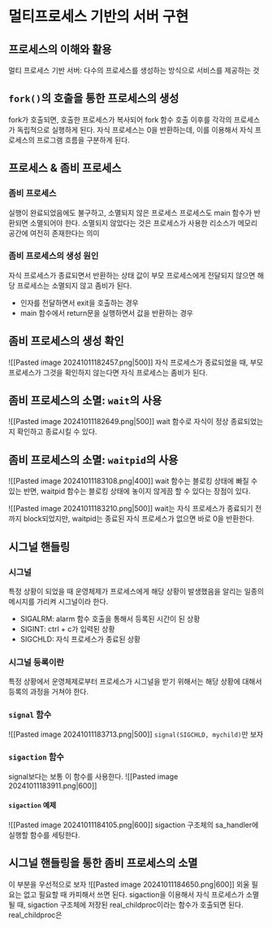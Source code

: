 # 멀티프로세스 기반의 서버 구현
## 프로세스의 이해와 활용
멀티 프로세스 기반 서버: 다수의 프로세스를 생성하는 방식으로 서비스를 제공하는 것
## `fork()`의 호출을 통한 프로세스의 생성
fork가 호출되면, 호출한 프로세스가 복사되어 fork 함수 호출 이후를 각각의 프로세스가 독립적으로 실행하게 된다.
자식 프로세스는 0을 반환하는데, 이를 이용해서 자식 프로세스의 프로그램 흐름을 구분하게 된다.
## 프로세스 & 좀비 프로세스
### 좀비 프로세스
실행이 완료되었음에도 불구하고, 소멸되지 않은 프로세스
프로세스도 main 함수가 반환되면 소멸되어야 한다.
소멸되지 않았다는 것은 프로세스가 사용한 리소스가 메모리 공간에 여전히 존재한다는 의미
### 좀비 프로세스의 생성 원인
자식 프로세스가 종료되면서 반환하는 상태 값이 부모 프로세스에게 전달되지 않으면 해당 프로세스는 소멸되지 않고 좀비가 된다.
- 인자를 전달하면서 exit을 호출하는 경우
- main 함수에서 return문을 실행하면서 값을 반환하는 경우
## 좀비 프로세스의 생성 확인
![[Pasted image 20241011182457.png|500]]
자식 프로세스가 종료되었을 때, 부모 프로세스가 그것을 확인하지 않는다면 자식 프로세스는 좀비가 된다.

## 좀비 프로세스의 소멸: `wait`의 사용
![[Pasted image 20241011182649.png|500]]
wait 함수로 자식이 정상 종료되었는지 확인하고 종료시킬 수 있다.
## 좀비 프로세스의 소멸: `waitpid`의 사용
![[Pasted image 20241011183108.png|400]]
wait 함수는 블로킹 상태에 빠질 수 있는 반면, waitpid 함수는 블로킹 상태에 놓이지 않게끔 할 수 있다는 장점이 있다.

![[Pasted image 20241011183210.png|500]]
wait는 자식 프로세스가 종료되기 전까지 block되었지만, waitpid는 종료된 자식 프로세스가 없으면 바로 0을 반환한다.

## 시그널 핸들링
### 시그널
특정 상황이 되었을 때 운영체제가 프로세스에게 해당 상황이 발생했음을 알리는 일종의 메시지를 가리켜 시그널이라 한다.
- SIGALRM: alarm 함수 호출을 통해서 등록된 시간이 된 상황
- SIGINT: ctrl + c가 입력된 상황
- SIGCHLD: 자식 프로세스가 종료된 상황
### 시그널 등록이란
특정 상황에서 운영체제로부터 프로세스가 시그널을 받기 위해서는 해당 상황에 대해서 등록의 과정을 거쳐야 한다.
### `signal` 함수
![[Pasted image 20241011183713.png|500]]
`signal(SIGCHLD, mychild)`만 보자
### `sigaction` 함수
signal보다는 보통 이 함수를 사용한다. 
![[Pasted image 20241011183911.png|600]]
#### `sigaction` 예제
![[Pasted image 20241011184105.png|600]]
sigaction 구조체의 sa_handler에 실행할 함수를 세팅한다.
## 시그널 핸들링을 통한 좀비 프로세스의 소멸
이 부분을 우선적으로 보자
![[Pasted image 20241011184650.png|600]]
외울 필요는 없고 필요할 때 카피해서 쓰면 된다.
sigaction을 이용해서 자식 프로세스가 소멸 될 때, sigaction 구조체에 저장된 real_childproc이라는 함수가 호출되면 된다.
real_childproc은 
